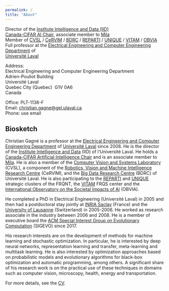 ```yaml
---
permalink: /
title: "About"
---
```


Director of the [Institute Intelligence and Data (IID)](https://iid.ulaval.ca/en/)  
[Canada-CIFAR AI Chair](https://www.cifar.ca/ai/pan-canadian-artificial-intelligence-strategy/the-canada-cifar-ai-chairs), associate member to [Mila](https://mila.quebec/en/)  
Member of [CVSL](http://vision.gel.ulaval.ca/en/index.php) / [CeRVIM](https://cervim.ulaval.ca/?page_id=115&lang=en) / [BDRC](https://crdm.ulaval.ca) / [REPARTI](https://reparti.ulaval.ca/?page_id=115&lang=en) / [UNIQUE](https://www.unique.quebec/) / [VITAM](http://vitam.ulaval.ca/) / [OBVIA](https://observatoire-ia.ulaval.ca/en/)  
Full professor at the [Electrical Engineering and Computer Engineering Department](http://www.gelgif.ulaval.ca) of  
[Université Laval](https://www.ulaval.ca/en)  

Address:  
Electrical Engineering and Computer Engineering Department  
Adrien-Pouliot Building  
Université Laval  
Quebec City (Quebec)&nbsp;&nbsp;G1V 0A6  
Canada

Office: PLT-1138-F  
Email: [christian.gagne@gel.ulaval.ca](mailto:christian.gagne@gel.ulaval.ca)  
Phone: use email


## Biosketch

Christian Gagné is a professor at the [Electrical Engineering and Computer Engineering Department](https://www.gelgif.ulaval.ca) of [Université Laval](https://www.ulaval.ca/en) since 2008. He is the director of the [Institute Intelligence and Data](https://iid.ulaval.ca) (IID) of l’Université Laval.  He holds a [Canada-CIFAR Artificial Intelligence Chair](https://www.cifar.ca/ai/pan-canadian-artificial-intelligence-strategy/the-canada-cifar-ai-chairs) and is an associate member to [Mila](https://mila.quebec/en). He is also a member of the [Computer Vision and Systems Laboratory](http://vision.gel.ulaval.ca/en/index.php) (CVSL), a component of the [Robotics, Vision and Machine Intelligence Research Centre](https://cervim.ulaval.ca/?page_id=115&lang=en) (CeRVIM), and the [Big Data Research Centre](https://crdm.ulaval.ca) (BDRC) of Université Laval. He is also participating to the [REPARTI](http://reparti.gel.ulaval.ca/en/index.php) and [UNIQUE](https://sites.google.com/view/unique-neuro-ai/abou) strategic clusters of the FRQNT, the [VITAM](http://www.cersspl.ca/) FRQS center and the [International Observatory on the Societal Impacts of AI](https://observatoire-ia.ulaval.ca/) (OBVIA).

He completed a PhD in Electrical Engineering (Université Laval) in 2005 and then had a postdoctoral stay jointly at [INRIA Saclay](https://www.inria.fr/en/centre/saclay) (France) and the [University of Lausanne](https://www.unil.ch/central/en/home.html) (Switzerland) in 2005-2006. He worked as research associate in the industry between 2006 and 2008. He is a member of executive board the [ACM Special Interest Group on Evolutionary Computation](https://sig.sigevo.org) (SIGEVO) since 2017.

His research interests are on the development of methods for machine learning and stochastic optimization. In particular, he is interested by deep neural networks, representation learning and transfer, meta-learning and multitask learning. He is also interested by optimization approaches based on probabilistic models and evolutionary algorithms for black-box optimization and automatic programming, among others. A significant share of his research work is on the practical use of these techniques in domains such as computer vision, microscopy, health, energy and transportation.

For more details, see the [CV](/files/cv-cgagne-en.pdf).
